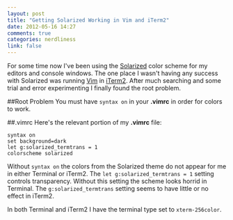 ```yaml
---
layout: post
title: "Getting Solarized Working in Vim and iTerm2"
date: 2012-05-16 14:27
comments: true
categories: nerdliness
link: false
---
```

For some time now I've been using the [Solarized](http://ethanschoonover.com/solarized "Solarized") color scheme for my editors and console windows. The one place I wasn't having any success with Solarized was running [Vim](http://www.vim.org/ "Vim") in [iTerm2](http://www.iterm2.com/#/section/home "iTerm2"). After much searching and some trial and error experimenting I finally found the root problem.

##Root Problem
You must have `syntax on` in your **.vimrc** in order for colors to work.

##.vimrc
Here's the relevant portion of my **.vimrc** file:

```
syntax on
set background=dark
let g:solarized_termtrans = 1
colorscheme solarized 
```
Without `syntax on` the colors from the Solarized theme do not appear for me in either Terminal or iTerm2. The `let g:solarized_termtrans = 1` setting controls transparency. Without this setting the scheme looks horrid in Terminal. The `g:solarized_termtrans` setting seems to have little or no effect in iTerm2.

In both Terminal and iTerm2 I have the terminal type set to `xterm-256color`.

